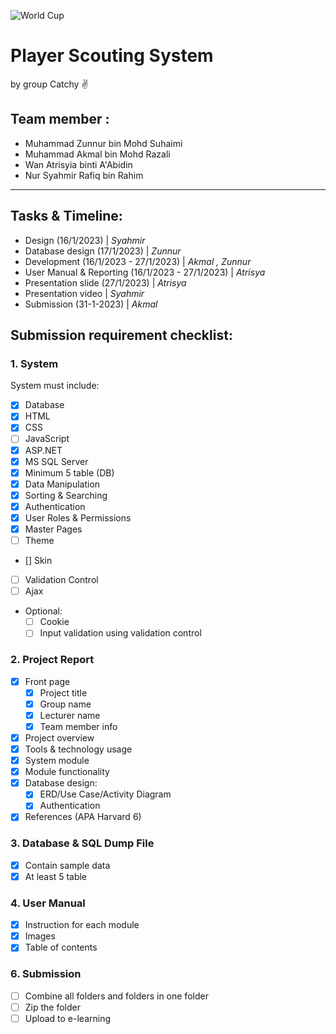 ![World Cup](https://img.freepik.com/free-vector/banner-theme-world-championship-qatar-2022_87202-1274.jpg?w=1380&t=st=1673857927~exp=1673858527~hmac=525d10cbe3a5ebc1b642f071d7c747f16522767dcf57d0c905dacd5c6580a3fe)


# Player Scouting System

by group Catchy :v:

## Team member :
- Muhammad Zunnur bin Mohd Suhaimi
- Muhammad Akmal bin Mohd Razali
- Wan Atrisyia binti A'Abidin
- Nur Syahmir Rafiq bin Rahim

---
## Tasks & Timeline:

- Design (16/1/2023) | *Syahmir*
- Database design (17/1/2023) | *Zunnur*
- Development (16/1/2023 - 27/1/2023) | *Akmal , Zunnur*
- User Manual & Reporting (16/1/2023 - 27/1/2023) | *Atrisya*
- Presentation slide (27/1/2023) | *Atrisya*
- Presentation video | *Syahmir*
- Submission (31-1-2023) | *Akmal*


## Submission requirement checklist:

### 1. System

System must include:
- [x] Database
- [x] HTML
- [x] CSS
- [ ] JavaScript
- [x] ASP.NET
- [x] MS SQL Server
- [x] Minimum 5 table (DB)
- [x] Data Manipulation
- [x] Sorting & Searching
- [x] Authentication
- [x] User Roles & Permissions
- [x] Master Pages
- [ ] Theme
- [] Skin
- [ ] Validation Control
- [ ] Ajax
- Optional:
  - [ ] Cookie
  - [ ] Input validation using validation control

### 2. Project Report
- [x] Front page
     - [x] Project title
     - [x] Group name
     - [x] Lecturer name
     - [x] Team member info 
- [x] Project overview
- [x] Tools & technology usage
- [x] System module
- [x] Module functionality
- [x] Database design:
     - [x] ERD/Use Case/Activity Diagram
     - [x] Authentication
- [x] References (APA Harvard 6)

### 3. Database & SQL Dump File
- [x] Contain sample data
- [x] At least 5 table

### 4. User Manual
- [x] Instruction for each module
- [x] Images
- [x] Table of contents

### 6. Submission
- [ ] Combine all folders and folders in one folder
- [ ] Zip the folder
- [ ] Upload to e-learning
